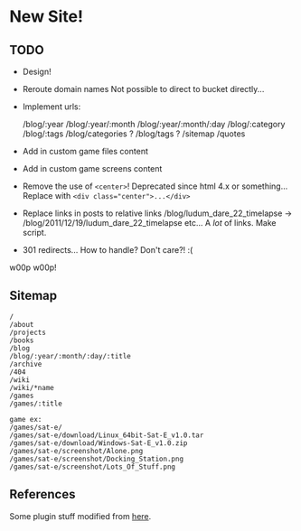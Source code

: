 
New Site!
=========

TODO
----

* Design!

* Reroute domain names
    Not possible to direct to bucket directly...

* Implement urls:

    /blog/:year
    /blog/:year/:month
    /blog/:year/:month/:day
    /blog/:category
    /blog/:tags
    /blog/categories ?
    /blog/tags ?
    /sitemap
    /quotes

* Add in custom game files content
* Add in custom game screens content

* Remove the use of `<center>`! Deprecated since html 4.x or something...
    Replace with `<div class="center">...</div>`

* Replace links in posts to relative links
    /blog/ludum_dare_22_timelapse -> /blog/2011/12/19/ludum_dare_22_timelapse
    etc...
    A *lot* of links. Make script.

* 301 redirects... How to handle?
    Don't care?! :(

w00p w00p!


Sitemap
-------

    /
    /about
    /projects
    /books
    /blog
    /blog/:year/:month/:day/:title
    /archive
    /404
    /wiki
    /wiki/*name
    /games
    /games/:title

    game ex:
    /games/sat-e/
    /games/sat-e/download/Linux_64bit-Sat-E_v1.0.tar
    /games/sat-e/download/Windows-Sat-E_v1.0.zip
    /games/sat-e/screenshot/Alone.png
    /games/sat-e/screenshot/Docking_Station.png
    /games/sat-e/screenshot/Lots_Of_Stuff.png


References
----------

Some plugin stuff modified from [here][black].

[black]: http://github.com/BlackBulletIV/blackbulletiv.github.com

